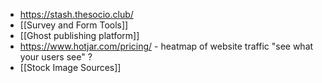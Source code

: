 * https://stash.thesocio.club/
* [[Survey and Form Tools]]
* [[Ghost publishing platform]]
* https://www.hotjar.com/pricing/ - heatmap of website traffic "see what your users see" ?
* [[Stock Image Sources]]